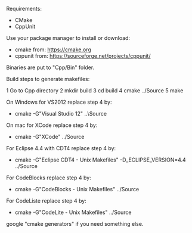 Requirements:
- CMake
- CppUnit

Use your package manager to install or download:
- cmake from: https://cmake.org
- cppunit from: https://sourceforge.net/projects/cppunit/

Binaries are put to "Cpp/Bin" folder.

Build steps to generate makefiles:

1  Go to Cpp directory
2  mkdir build
3  cd build
4  cmake ../Source
5  make

On Windows for VS2012 replace step 4 by:
- cmake -G"Visual Studio 12" ..\Source

On mac for XCode replace step 4 by:
- cmake -G"XCode" ../Source

For Eclipse 4.4 with CDT4 replace step 4 by:
- cmake -G"Eclipse CDT4 - Unix Makefiles" -D_ECLIPSE_VERSION=4.4 ../Source

For CodeBlocks replace step 4 by:
- cmake -G"CodeBlocks - Unix Makefiles" ../Source

For CodeListe replace step 4 by:
- cmake -G"CodeLite - Unix Makefiles" ../Source

google "cmake generators" if you need something else.


